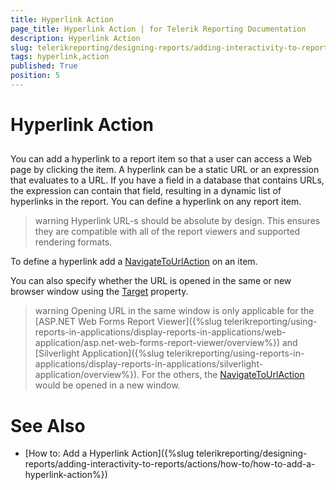 ```yaml
---
title: Hyperlink Action
page_title: Hyperlink Action | for Telerik Reporting Documentation
description: Hyperlink Action
slug: telerikreporting/designing-reports/adding-interactivity-to-reports/actions/hyperlink-action
tags: hyperlink,action
published: True
position: 5
---
```


# Hyperlink Action



## 

You can add a hyperlink to a report item so that a user can access a Web page by clicking the item.        	A hyperlink can be a static URL or an expression that evaluates to a URL. If you have a field in a database        	that contains URLs, the expression can contain that field, resulting in a dynamic list of hyperlinks in the        	report. You can define a hyperlink on any report item. 

>warning Hyperlink URL-s should be absolute by design. This ensures they are compatible with all of the report viewers and supported rendering formats.           


To define a hyperlink add a [NavigateToUrlAction](/reporting/api/Telerik.Reporting.NavigateToUrlAction) on an item.

You can also specify whether the URL is opened in the same or new browser window using the        		[Target](/reporting/api/Telerik.Reporting.NavigateToUrlAction#Telerik_Reporting_NavigateToUrlAction_Target) property.

>warning Opening URL in the same window is only applicable for the [ASP.NET Web Forms Report Viewer]({%slug telerikreporting/using-reports-in-applications/display-reports-in-applications/web-application/asp.net-web-forms-report-viewer/overview%}) and [Silverlight Application]({%slug telerikreporting/using-reports-in-applications/display-reports-in-applications/silverlight-application/overview%}). 	For the others, the [NavigateToUrlAction](/reporting/api/Telerik.Reporting.NavigateToUrlAction) would be opened in a new window.


# See Also


 * [How to: Add a Hyperlink Action]({%slug telerikreporting/designing-reports/adding-interactivity-to-reports/actions/how-to/how-to-add-a-hyperlink-action%})
